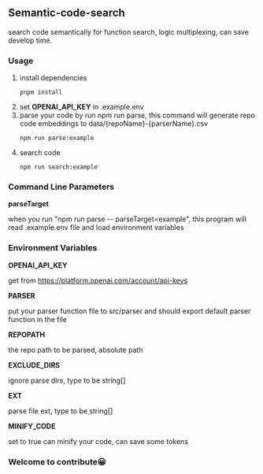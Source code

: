 ## Semantic-code-search
search code semantically for function search, logic multiplexing, can save develop time.

### Usage
1. install dependencies
    ```
    pnpm install
    ```
2. set **OPENAI_API_KEY** in .example.env
3. parse your code by run npm run parse, this command will generate repo code embeddings to data/{repoName}-{parserName}.csv
    ```
    npm run parse:example
    ```
4. search code
    ```
    npm run search:example
    ```
### Command Line Parameters
**parseTarget**

when you run "npm run parse -- parseTarget=example", this program will read .example.env file and load environment variables

### Environment Variables
**OPENAI_API_KEY**

get from https://platform.openai.com/account/api-keys

**PARSER**

put your parser function file to src/parser and should export default parser function in the file

**REPOPATH**

the repo path to be parsed, absolute path

**EXCLUDE_DIRS**

ignore parse dirs, type to be string[]

**EXT**

parse file ext, type to be string[]

**MINIFY_CODE**

set to true can minify your code, can save some tokens

### Welcome to contribute😀

